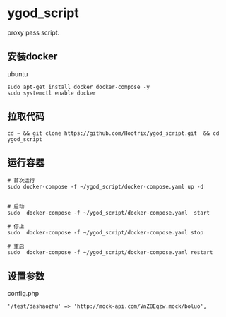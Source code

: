 # ygod_script
proxy pass  script. 


## 安装docker

ubuntu
```
sudo apt-get install docker docker-compose -y
sudo systemctl enable docker
```

## 拉取代码

```
cd ~ && git clone https://github.com/Hootrix/ygod_script.git  && cd ygod_script
```

## 运行容器

```
# 首次运行
sudo docker-compose -f ~/ygod_script/docker-compose.yaml up -d


# 启动
sudo  docker-compose -f ~/ygod_script/docker-compose.yaml  start

# 停止
sudo  docker-compose -f ~/ygod_script/docker-compose.yaml stop

# 重启
sudo  docker-compose -f ~/ygod_script/docker-compose.yaml restart
```

## 设置参数

config.php
```
'/test/dashaozhu' => 'http://mock-api.com/VnZ8Eqzw.mock/boluo',
```